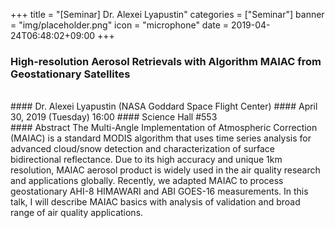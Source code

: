 +++
title = "[Seminar] Dr. Alexei Lyapustin"
categories = ["Seminar"]
banner = "img/placeholder.png"
icon = "microphone"
date = 2019-04-24T06:48:02+09:00
+++
### High-resolution Aerosol Retrievals with Algorithm MAIAC from Geostationary Satellites
<br>
#### Dr. Alexei Lyapustin (NASA Goddard Space Flight Center)
#### April 30, 2019 (Tuesday) 16:00
#### Science Hall #553
<br>
#### Abstract
The Multi-Angle Implementation of Atmospheric Correction (MAIAC) is a standard
MODIS algorithm that uses time series analysis for advanced cloud/snow detection and
characterization of surface bidirectional reflectance. Due to its high accuracy and unique 1km
resolution, MAIAC aerosol product is widely used in the air quality research and applications
globally. Recently, we adapted MAIAC to process geostationary AHI-8 HIMAWARI and
ABI GOES-16 measurements. In this talk, I will describe MAIAC basics with analysis of
validation and broad range of air quality applications.
